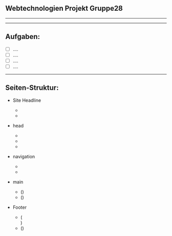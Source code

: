## Webtechnologien Projekt Gruppe28
---
___
## Aufgaben:

* [ ] ....
* [ ] ....
* [ ] ....
* [ ] ....

___

## Seiten-Struktur:

- Site Headline
  - <head>
  - <title>Kochseite</title>
  
- head
  - </head>
  - <body>
  - <nav>
  
- navigation
  - </nav>
  - <main>
    
- main
  - (</main>)
  - (</body>)
  
- Footer
  - (<footer>)
  - (</footer>)
  

